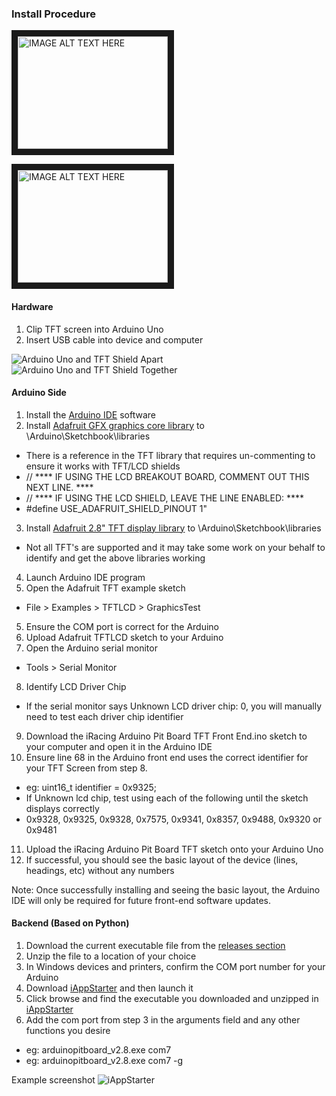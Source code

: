 ### Install Procedure

<a href="http://www.youtube.com/watch?feature=player_embedded&v=_KcanO0e72s
" target="_blank"><img src="http://img.youtube.com/vi/_KcanO0e72s/hqdefault.jpg" 
alt="IMAGE ALT TEXT HERE" width="240" height="180" border="10" /></a>

<a href="http://www.youtube.com/watch?feature=player_embedded&v=R-eyylf9FOw
" target="_blank"><img src="http://img.youtube.com/vi/R-eyylf9FOw/hqdefault.jpg" 
alt="IMAGE ALT TEXT HERE" width="240" height="180" border="10" /></a>


#### Hardware
1. Clip TFT screen into Arduino Uno
2. Insert USB cable into device and computer
 
![Arduino Uno and TFT Shield Apart](http://i.imgur.com/gJoKIZf.jpg)
![Arduino Uno and TFT Shield Together](http://i.imgur.com/XTel5Fp.jpg)

#### Arduino Side
1. Install the [Arduino IDE](https://www.arduino.cc) software
2. Install [Adafruit GFX graphics core library](https://github.com/adafruit/Adafruit-GFX-Library) to \Arduino\Sketchbook\libraries
  * There is a reference in the TFT library that requires un-commenting to ensure it works with TFT/LCD shields
  * // **** IF USING THE LCD BREAKOUT BOARD, COMMENT OUT THIS NEXT LINE. ****
  * // **** IF USING THE LCD SHIELD, LEAVE THE LINE ENABLED:             ****
  * #define USE_ADAFRUIT_SHIELD_PINOUT 1"
3. Install [Adafruit 2.8" TFT display library](https://github.com/adafruit/TFTLCD-Library) to \Arduino\Sketchbook\libraries
  * Not all TFT's are supported and it may take some work on your behalf to identify and get the above libraries working
4. Launch Arduino IDE program
5. Open the Adafruit TFT example sketch
  * File > Examples > TFTLCD > GraphicsTest
5. Ensure the COM port is correct for the Arduino
6. Upload Adafruit TFTLCD sketch to your Arduino
7. Open the Arduino serial monitor
  * Tools > Serial Monitor
8. Identify LCD Driver Chip
  * If the serial monitor says Unknown LCD driver chip: 0, you will manually need to test each driver chip identifier
9. Download the iRacing Arduino Pit Board TFT Front End.ino sketch to your computer and open it in the Arduino IDE
10. Ensure line 68 in the Arduino front end uses the correct identifier for your TFT Screen from step 8.  
  * eg: uint16_t identifier = 0x9325;
  * If Unknown lcd chip, test using each of the following until the sketch displays correctly
  * 0x9328, 0x9325, 0x9328, 0x7575, 0x9341, 0x8357, 0x9488, 0x9320 or 0x9481
11. Upload the iRacing Arduino Pit Board TFT sketch onto your Arduino Uno
12. If successful, you should see the basic layout of the device (lines, headings, etc) without any numbers

Note: Once successfully installing and seeing the basic layout, the Arduino IDE will only be required for future front-end software updates.

#### Backend (Based on Python)
1. Download the current executable file from the [releases section](https://github.com/Grimzentide/iRacing-Arduino-Pit-Board/releases)
2. Unzip the file to a location of your choice
3. In Windows devices and printers, confirm the COM port number for your Arduino
4. Download [iAppStarter](http://www.fulhack.org/iappstarter/) and then launch it
5. Click browse and find the executable you downloaded and unzipped in [iAppStarter](http://www.fulhack.org/iappstarter/)
6. Add the com port from step 3 in the arguments field and any other functions you desire
  * eg: arduinopitboard_v2.8.exe com7
  * eg: arduinopitboard_v2.8.exe com7 -g

Example screenshot
![iAppStarter](http://i.imgur.com/C6O29zl.png)
